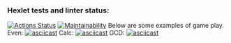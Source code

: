 ### Hexlet tests and linter status:
[![Actions Status](https://github.com/victor-shub/java-project-61/actions/workflows/hexlet-check.yml/badge.svg)](https://github.com/victor-shub/java-project-61/actions)
[![Maintainability](https://api.codeclimate.com/v1/badges/847ac342da3bff6fc776/maintainability)](https://codeclimate.com/github/victor-shub/java-project-61/maintainability)
Below are some examples of game play.
Even:
[![asciicast](https://asciinema.org/a/4wyfLtrKzWJF6hc4RAxHzyo3o.svg)](https://asciinema.org/a/4wyfLtrKzWJF6hc4RAxHzyo3o)
Calc:
[![asciicast](https://asciinema.org/a/l9SFylnPnFXLn4VIar6YYHKtm.svg)](https://asciinema.org/a/l9SFylnPnFXLn4VIar6YYHKtm)
GCD:
[![asciicast](https://asciinema.org/a/OpTcPZIbhz7BLraBrsr3qphFU.svg)](https://asciinema.org/a/OpTcPZIbhz7BLraBrsr3qphFU)
